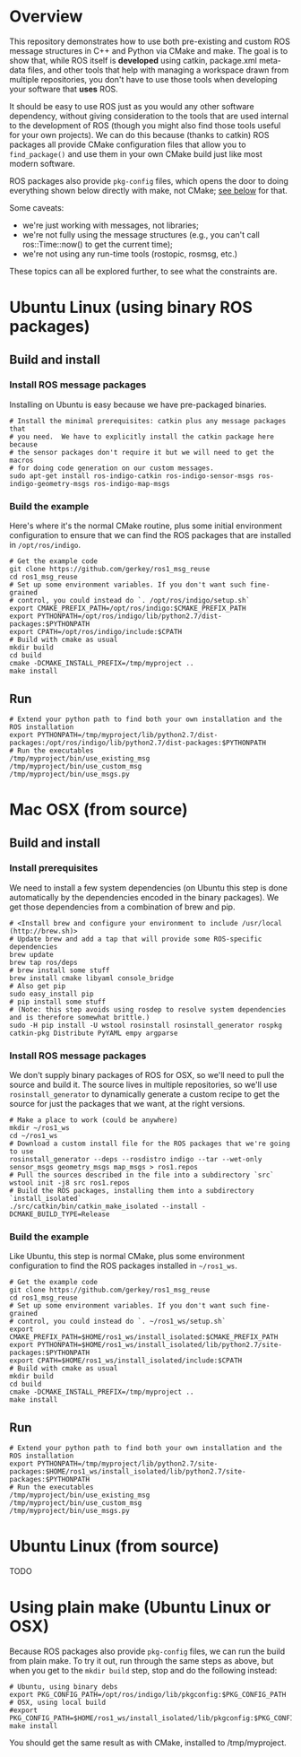 # Overview

This repository demonstrates how to use both pre-existing and custom ROS message
structures in C++ and Python via CMake and make. The goal is to show that,
while ROS itself is **developed** using catkin, package.xml meta-data
files, and other tools that help with managing a workspace drawn from
multiple repositories, you don't have to use those tools when developing
your software that **uses** ROS.

It should be easy to use ROS just as you would any other software
dependency, without giving consideration to the tools that are used
internal to the development of ROS (though you might also find those tools
useful for your own projects). We can do this because (thanks to catkin)
ROS packages all provide CMake configuration files that allow you to
`find_package()` and use them in your own CMake build just like most modern
software.

ROS packages also provide `pkg-config` files, which opens the door to doing
everything shown below directly with make, not CMake; [see below](#make)
for that.

Some caveats:
* we're just working with messages, not libraries;
* we're not fully using the message structures (e.g., you can't call ros::Time::now() to get the current time);
* we're not using any run-time tools (rostopic, rosmsg, etc.)

These topics can all be explored further, to see what the constraints are.

# Ubuntu Linux (using binary ROS packages)

## Build and install

### Install ROS message packages
Installing on Ubuntu is easy because we have pre-packaged binaries.
~~~
# Install the minimal prerequisites: catkin plus any message packages that
# you need.  We have to explicitly install the catkin package here because
# the sensor packages don't require it but we will need to get the macros
# for doing code generation on our custom messages.
sudo apt-get install ros-indigo-catkin ros-indigo-sensor-msgs ros-indigo-geometry-msgs ros-indigo-map-msgs
~~~

### Build the example
Here's where it's the normal CMake routine, plus some initial
environment configuration to ensure that we can find the ROS packages that
are installed in `/opt/ros/indigo`.
~~~
# Get the example code
git clone https://github.com/gerkey/ros1_msg_reuse
cd ros1_msg_reuse
# Set up some environment variables. If you don't want such fine-grained
# control, you could instead do `. /opt/ros/indigo/setup.sh`
export CMAKE_PREFIX_PATH=/opt/ros/indigo:$CMAKE_PREFIX_PATH
export PYTHONPATH=/opt/ros/indigo/lib/python2.7/dist-packages:$PYTHONPATH
export CPATH=/opt/ros/indigo/include:$CPATH
# Build with cmake as usual
mkdir build
cd build
cmake -DCMAKE_INSTALL_PREFIX=/tmp/myproject ..
make install
~~~

## Run
~~~
# Extend your python path to find both your own installation and the ROS installation
export PYTHONPATH=/tmp/myproject/lib/python2.7/dist-packages:/opt/ros/indigo/lib/python2.7/dist-packages:$PYTHONPATH
# Run the executables
/tmp/myproject/bin/use_existing_msg
/tmp/myproject/bin/use_custom_msg
/tmp/myproject/bin/use_msgs.py
~~~

# Mac OSX (from source)

## Build and install

### Install prerequisites
We need to install a few system dependencies (on Ubuntu this step is done
automatically by the dependencies encoded in the binary packages). We get
those dependencies from a combination of brew and pip.
~~~
# <Install brew and configure your environment to include /usr/local (http://brew.sh)>
# Update brew and add a tap that will provide some ROS-specific dependencies
brew update
brew tap ros/deps
# brew install some stuff
brew install cmake libyaml console_bridge
# Also get pip
sudo easy_install pip
# pip install some stuff
# (Note: this step avoids using rosdep to resolve system dependencies and is therefore somewhat brittle.)
sudo -H pip install -U wstool rosinstall rosinstall_generator rospkg catkin-pkg Distribute PyYAML empy argparse
~~~

### Install ROS message packages
We don't supply binary packages of ROS for OSX, so we'll need to pull the
source and build it. The source lives in multiple repositories, so we'll use `rosinstall_generator` to dynamically
generate a custom recipe to get the source for just the packages that we
want, at the right versions.
~~~
# Make a place to work (could be anywhere)
mkdir ~/ros1_ws
cd ~/ros1_ws
# Download a custom install file for the ROS packages that we're going to use
rosinstall_generator --deps --rosdistro indigo --tar --wet-only sensor_msgs geometry_msgs map_msgs > ros1.repos
# Pull the sources described in the file into a subdirectory `src`
wstool init -j8 src ros1.repos
# Build the ROS packages, installing them into a subdirectory `install_isolated`
./src/catkin/bin/catkin_make_isolated --install -DCMAKE_BUILD_TYPE=Release
~~~

### Build the example
Like Ubuntu, this step is normal CMake, plus some environment configuration
to find the ROS packages installed in `~/ros1_ws`.
~~~
# Get the example code
git clone https://github.com/gerkey/ros1_msg_reuse
cd ros1_msg_reuse
# Set up some environment variables. If you don't want such fine-grained
# control, you could instead do `. ~/ros1_ws/setup.sh`
export CMAKE_PREFIX_PATH=$HOME/ros1_ws/install_isolated:$CMAKE_PREFIX_PATH
export PYTHONPATH=$HOME/ros1_ws/install_isolated/lib/python2.7/site-packages:$PYTHONPATH
export CPATH=$HOME/ros1_ws/install_isolated/include:$CPATH
# Build with cmake as usual
mkdir build
cd build
cmake -DCMAKE_INSTALL_PREFIX=/tmp/myproject ..
make install
~~~

## Run
~~~
# Extend your python path to find both your own installation and the ROS installation
export PYTHONPATH=/tmp/myproject/lib/python2.7/site-packages:$HOME/ros1_ws/install_isolated/lib/python2.7/site-packages:$PYTHONPATH
# Run the executables
/tmp/myproject/bin/use_existing_msg
/tmp/myproject/bin/use_custom_msg
/tmp/myproject/bin/use_msgs.py
~~~

# Ubuntu Linux (from source)
TODO

# Using plain make (Ubuntu Linux or OSX)
Because ROS packages also provide `pkg-config` files, we can run the build
from plain make. To try it out, run through the same steps as above, but
when you get to the `mkdir build` step, stop and do the following instead:

~~~
# Ubuntu, using binary debs
export PKG_CONFIG_PATH=/opt/ros/indigo/lib/pkgconfig:$PKG_CONFIG_PATH
# OSX, using local build
#export PKG_CONFIG_PATH=$HOME/ros1_ws/install_isolated/lib/pkgconfig:$PKG_CONFIG_PATH
make install
~~~

You should get the same result as with CMake, installed to /tmp/myproject.


